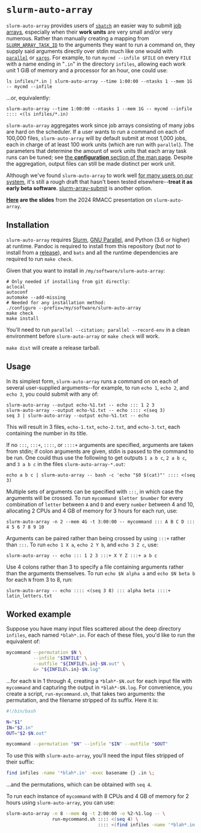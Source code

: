 # `slurm-auto-array`

`slurm-auto-array` provides users of [`sbatch`](https://slurm.schedmd.com/sbatch.html) an easier way to submit [job arrays](https://slurm.schedmd.com/job_array.html), especially when their **work units** are very small and/or very numerous. Rather than manually creating a mapping from [`SLURM_ARRAY_TASK_ID`](https://slurm.schedmd.com/job_array.html#env_vars) to the arguments they want to run a command on, they supply said arguments directly over stdin much like one would with [`parallel`](https://www.gnu.org/software/parallel/) or [`xargs`](https://manpages.org/xargs). For example, to run `mycmd --infile $FILE` on every `FILE` with a name ending in "`.in`" in the directory `infiles`, allowing each work unit 1 GiB of memory and a processor for an hour, one could use:

```shell
ls infiles/*.in | slurm-auto-array --time 1:00:00 --ntasks 1 --mem 1G -- mycmd --infile
```

...or, equivalently:

```shell
slurm-auto-array --time 1:00:00 --ntasks 1 --mem 1G -- mycmd --infile :::: <(ls infiles/*.in)
```

`slurm-auto-array` aggregates work since job arrays consisting of many jobs are hard on the scheduler. If a user wants to run a command on each of 100,000 files, `slurm-auto-array` will by default submit at most 1,000 jobs, each in charge of at least 100 work units (which are run with `parallel`). The parameters that determine the amount of work units that each array task runs can be tuned; see [the **configuration** section of the man page](share/man/man1/slurm-auto-array.1.md#configuration). Despite the aggregation, output files can still be made distinct per work unit.

Although we've found `slurm-auto-array` to work well [for many users on our system](https://rc.byu.edu/), it's still a rough draft that hasn't been tested elsewhere--**treat it as early beta software**. [slurm-array-submit](https://github.com/juliangilbey/slurm-array-submit) is another option.

**[Here](https://docs.google.com/presentation/d/1CuLcJSWLJRYiUxSAg49ALjxFFBbGLmk4-ZqpG_NgaB0/edit?usp=sharing) are the slides** from the 2024 RMACC presentation on `slurm-auto-array`.



## Installation

`slurm-auto-array` requires [Slurm](https://slurm.schedmd.com/overview.html), [GNU Parallel](https://www.gnu.org/software/parallel/), and Python (3.6 or higher) at runtime. Pandoc is required to install from this repository (but *not* to install from a [release](https://github.com/BYUHPC/slurm-auto-array/releases)), and `bats` and all the runtime dependencies are required to run `make check`.

Given that you want to install in `/my/software/slurm-auto-array`:

```shell
# Only needed if installing from git directly:
aclocal
autoconf
automake --add-missing
# Needed for any installation method:
./configure --prefix=/my/software/slurm-auto-array
make check
make install
```

You'll need to run `parallel --citation; parallel --record-env` in a clean environment before `slurm-auto-array` or `make check` will work.

`make dist` will create a release tarball.



## Usage

In its simplest form, `slurm-auto-array` runs a command on on each of several user-supplied arguments--for example, to run `echo 1`, `echo 2`, and `echo 3`, you could submit with any of:

```shell
slurm-auto-array --output echo-%1.txt -- echo ::: 1 2 3
slurm-auto-array --output echo-%1.txt -- echo :::: <(seq 3)
seq 3 | slurm-auto-array --output echo-%1.txt -- echo
```

This will result in 3 files, `echo-1.txt`, `echo-2.txt`, and `echo-3.txt`, each containing the number in its title.

If no `:::`, `:::+`, `::::`, or `::::+` arguments are specified, arguments are taken from stdin; if colon arguments are given, stdin is passed to the command to be run. One could thus use the following to get outputs `1 a b c`, `2 a b c`, and `3 a b c` in the files `slurm-auto-array-*.out`:

```shell
echo a b c | slurm-auto-array -- bash -c 'echo "$0 $(cat)"' :::: <(seq 3)
```

Multiple sets of arguments can be specified with `:::`, in which case the arguments will be crossed. To run `mycommand $letter $number` for every combination of `letter` between `A` and `D` and every `number` between 4 and 10, allocating 2 CPUs and 4 GB of memory for 3 hours for each run, use:

```shell
slurm-auto-array -n 2 --mem 4G -t 3:00:00 -- mycommand ::: A B C D ::: 4 5 6 7 8 9 10
```

Arguments can be paired rather than being crossed by using `:::+` rather than `:::`. To run `echo 1 X a`, `echo 2 Y b`, and `echo 3 Z c`, use:

```shell
slurm-auto-array -- echo ::: 1 2 3 :::+ X Y Z :::+ a b c
```

Use 4 colons rather than 3 to specify a file containing arguments rather than the arguments themselves. To run `echo $N alpha a` and `echo $N beta b` for each `N` from 3 to 8, run:

```shell
slurm-auto-array -- echo :::: <(seq 3 8) ::: alpha beta ::::+ latin_letters.txt
```



## Worked example

Suppose you have many input files scattered about the deep directory `infiles`, each named `*blah*.in`. For each of these files, you'd like to run the equivalent of:

```bash
mycommand --permutation $N \
          --infile "$INFILE" \
          --outfile "${INFILE%.in}-$N.out" \
          &> "${INFILE%.in}-$N.log"
```

...for each `N` in 1 through 4, creating a `*blah*-$N.out` for each input file with `mycommand` and capturing the output in `*blah*-$N.log`. For convenience, you create a script, `run-mycommand.sh`, that takes two arguments: the permutation, and the filename stripped of its suffix. Here it is:

```bash
#!/bin/bash

N="$1"
IN="$2.in"
OUT="$2-$N.out"

mycommand --permutation "$N" --infile "$IN" --outfile "$OUT"
```

To use this with `slurm-auto-array`, you'll need the input files stripped of their suffix:

```bash
find infiles -name '*blah*.in' -exec basename {} .in \;
```

...and the permutations, which can be obtained with `seq 4`.

To run each instance of `mycommand` with 8 CPUs and 4 GB of memory for 2 hours using `slurm-auto-array`, you can use:

```bash
slurm-auto-array -n 8 --mem 4g -t 2:00:00 -o %2-%1.log -- \
                 run-mycommand.sh :::: <(seq 4) \
                                  :::: <(find infiles -name '*blah*.in' -exec basename {} .in \;)
```
